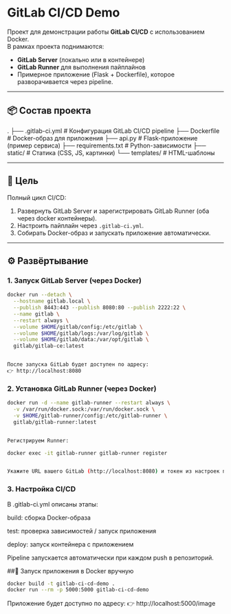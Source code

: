 # GitLab CI/CD Demo

Проект для демонстрации работы **GitLab CI/CD** с использованием Docker.  
В рамках проекта поднимаются:  
- **GitLab Server** (локально или в контейнере)  
- **GitLab Runner** для выполнения пайплайнов  
- Примерное приложение (Flask + Dockerfile), которое разворачивается через pipeline.  

---

## 📦 Состав проекта



.
├── .gitlab-ci.yml # Конфигурация GitLab CI/CD pipeline
├── Dockerfile # Docker-образ для приложения
├── api.py # Flask-приложение (пример сервиса)
├── requirements.txt # Python-зависимости
├── static/ # Статика (CSS, JS, картинки)
└── templates/ # HTML-шаблоны


---

## 🚀 Цель

Полный цикл CI/CD:  

1. Развернуть GitLab Server и зарегистрировать GitLab Runner (оба через docker контейнеры).  
2. Настроить пайплайн через `.gitlab-ci.yml`.  
3. Собирать Docker-образ и запускать приложение автоматически.  

---

## ⚙️ Развёртывание

### 1. Запуск GitLab Server (через Docker)
```sh
docker run --detach \
  --hostname gitlab.local \
  --publish 8443:443 --publish 8080:80 --publish 2222:22 \
  --name gitlab \
  --restart always \
  --volume $HOME/gitlab/config:/etc/gitlab \
  --volume $HOME/gitlab/logs:/var/log/gitlab \
  --volume $HOME/gitlab/data:/var/opt/gitlab \
  gitlab/gitlab-ce:latest


После запуска GitLab будет доступен по адресу:
👉 http://localhost:8080
```
### 2. Установка GitLab Runner (через Docker)

```sh
docker run -d --name gitlab-runner --restart always \
  -v /var/run/docker.sock:/var/run/docker.sock \
  -v $HOME/gitlab-runner/config:/etc/gitlab-runner \
  gitlab/gitlab-runner:latest


Регистрируем Runner:

docker exec -it gitlab-runner gitlab-runner register


Укажите URL вашего GitLab (http://localhost:8080) и токен из настроек проекта.
```
### 3. Настройка CI/CD

В .gitlab-ci.yml описаны этапы:

build: сборка Docker-образа

test: проверка зависимостей / запуск приложения

deploy: запуск контейнера с приложением

Pipeline запускается автоматически при каждом push в репозиторий.

##🐳 Запуск приложения в Docker вручную
```sh
docker build -t gitlab-ci-cd-demo .
docker run --rm -p 5000:5000 gitlab-ci-cd-demo
```

Приложение будет доступно по адресу:
👉 http://localhost:5000/image
